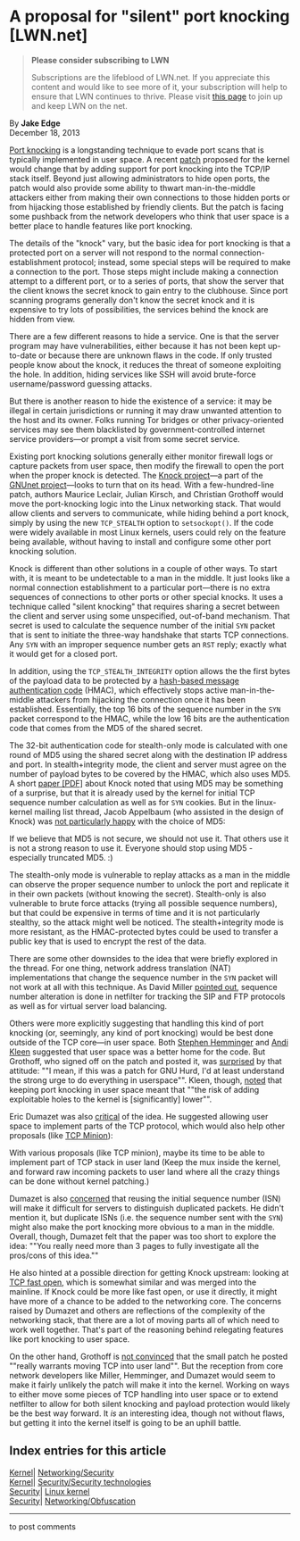 # A proposal for "silent" port knocking [LWN.net]

> **Please consider subscribing to LWN**
> 
> Subscriptions are the lifeblood of LWN.net. If you appreciate this content and would like to see more of it, your subscription will help to ensure that LWN continues to thrive. Please visit [this page](/Promo/nst-nag1/subscribe) to join up and keep LWN on the net. 

By **Jake Edge**  
December 18, 2013 

[Port knocking](http://en.wikipedia.org/wiki/Port_knocking) is a longstanding technique to evade port scans that is typically implemented in user space. A recent [patch](/Articles/576452/) proposed for the kernel would change that by adding support for port knocking into the TCP/IP stack itself. Beyond just allowing administrators to hide open ports, the patch would also provide some ability to thwart man-in-the-middle attackers either from making their own connections to those hidden ports or from hijacking those established by friendly clients. But the patch is facing some pushback from the network developers who think that user space is a better place to handle features like port knocking. 

The details of the "knock" vary, but the basic idea for port knocking is that a protected port on a server will not respond to the normal connection-establishment protocol; instead, some special steps will be required to make a connection to the port. Those steps might include making a connection attempt to a different port, or to a series of ports, that show the server that the client knows the secret knock to gain entry to the clubhouse. Since port scanning programs generally don't know the secret knock and it is expensive to try lots of possibilities, the services behind the knock are hidden from view. 

There are a few different reasons to hide a service. One is that the server program may have vulnerabilities, either because it has not been kept up-to-date or because there are unknown flaws in the code. If only trusted people know about the knock, it reduces the threat of someone exploiting the hole. In addition, hiding services like SSH will avoid brute-force username/password guessing attacks. 

But there is another reason to hide the existence of a service: it may be illegal in certain jurisdictions or running it may draw unwanted attention to the host and its owner. Folks running Tor bridges or other privacy-oriented services may see them blacklisted by government-controlled internet service providers—or prompt a visit from some secret service. 

Existing port knocking solutions generally either monitor firewall logs or capture packets from user space, then modify the firewall to open the port when the proper knock is detected. The [Knock project](https://gnunet.org/knock)—a part of the [GNUnet project](https://gnunet.org/)—looks to turn that on its head. With a few-hundred-line patch, authors Maurice Leclair, Julian Kirsch, and Christian Grothoff would move the port-knocking logic into the Linux networking stack. That would allow clients and servers to communicate, while hiding behind a port knock, simply by using the new `TCP_STEALTH` option to `setsockopt()`. If the code were widely available in most Linux kernels, users could rely on the feature being available, without having to install and configure some other port knocking solution. 

Knock is different than other solutions in a couple of other ways. To start with, it is meant to be undetectable to a man in the middle. It just looks like a normal connection establishment to a particular port—there is no extra sequences of connections to other ports or other special knocks. It uses a technique called "silent knocking" that requires sharing a secret between the client and server using some unspecified, out-of-band mechanism. That secret is used to calculate the sequence number of the initial `SYN` packet that is sent to initiate the three-way handshake that starts TCP connections. Any `SYN` with an improper sequence number gets an `RST` reply; exactly what it would get for a closed port. 

In addition, using the `TCP_STEALTH_INTEGRITY` option allows the the first bytes of the payload data to be protected by a [hash-based message authentication code](http://en.wikipedia.org/wiki/Hash-based_message_authentication_code) (HMAC), which effectively stops active man-in-the-middle attackers from hijacking the connection once it has been established. Essentially, the top 16 bits of the sequence number in the `SYN` packet correspond to the HMAC, while the low 16 bits are the authentication code that comes from the MD5 of the shared secret. 

The 32-bit authentication code for stealth-only mode is calculated with one round of MD5 using the shared secret along with the destination IP address and port. In stealth+integrity mode, the client and server must agree on the number of payload bytes to be covered by the HMAC, which also uses MD5. A short [paper [PDF]](https://gnunet.org/sites/default/files/knock.pdf) about Knock noted that using MD5 may be something of a surprise, but that it is already used by the kernel for initial TCP sequence number calculation as well as for `SYN` cookies. But in the linux-kernel mailing list thread, Jacob Appelbaum (who assisted in the design of Knock) was [not particularly happy](/Articles/577400/) with the choice of MD5: 

If we believe that MD5 is not secure, we should not use it. That others use it is not a strong reason to use it. Everyone should stop using MD5 \- especially truncated MD5. :) 

The stealth-only mode is vulnerable to replay attacks as a man in the middle can observe the proper sequence number to unlock the port and replicate it in their own packets (without knowing the secret). Stealth-only is also vulnerable to brute force attacks (trying all possible sequence numbers), but that could be expensive in terms of time and it is not particularly stealthy, so the attack might well be noticed. The stealth+integrity mode is more resistant, as the HMAC-protected bytes could be used to transfer a public key that is used to encrypt the rest of the data. 

There are some other downsides to the idea that were briefly explored in the thread. For one thing, network address translation (NAT) implementations that change the sequence number in the `SYN` packet will not work at all with this technique. As David Miller [pointed out](/Articles/577402/), sequence number alteration is done in netfilter for tracking the SIP and FTP protocols as well as for virtual server load balancing. 

Others were more explicitly suggesting that handling this kind of port knocking (or, seemingly, any kind of port knocking) would be best done outside of the TCP core—in user space. Both [Stephen Hemminger](/Articles/577405/) and [Andi Kleen](/Articles/577406/) suggested that user space was a better home for the code. But Grothoff, who signed off on the patch and posted it, was [surprised](/Articles/577410/) by that attitude: ""I mean, if this was a patch for GNU Hurd, I'd at least understand the strong urge to do everything in userspace"". Kleen, though, [noted](/Articles/577411/) that keeping port knocking in user space meant that ""the risk of adding exploitable holes to the kernel is [significantly] lower"". 

Eric Dumazet was also [critical](/Articles/577419/) of the idea. He suggested allowing user space to implement parts of the TCP protocol, which would also help other proposals (like [TCP Minion](http://arxiv.org/abs/1103.0463)): 

With various proposals (like TCP minion), maybe its time to be able to implement part of TCP stack in user land (Keep the mux inside the kernel, and forward raw incoming packets to user land where all the crazy things can be done without kernel patching.) 

Dumazet is also [concerned](/Articles/577426/) that reusing the initial sequence number (ISN) will make it difficult for servers to distinguish duplicated packets. He didn't mention it, but duplicate ISNs (i.e. the sequence number sent with the `SYN`) might also make the port knocking more obvious to a man in the middle. Overall, though, Dumazet felt that the paper was too short to explore the idea: ""You really need more than 3 pages to fully investigate all the pros/cons of this idea."" 

He also hinted at a possible direction for getting Knock upstream: looking at [TCP fast open](http://en.wikipedia.org/wiki/Tcp_fast_open), which is somewhat similar and was merged into the mainline. If Knock could be more like fast open, or use it directly, it might have more of a chance to be added to the networking core. The concerns raised by Dumazet and others are reflections of the complexity of the networking stack, that there are a lot of moving parts all of which need to work well together. That's part of the reasoning behind relegating features like port knocking to user space. 

On the other hand, Grothoff is [not convinced](/Articles/577420/) that the small patch he posted ""really warrants moving TCP into user land"". But the reception from core network developers like Miller, Hemminger, and Dumazet would seem to make it fairly unlikely the patch will make it into the kernel. Working on ways to either move some pieces of TCP handling into user space or to extend netfilter to allow for both silent knocking and payload protection would likely be the best way forward. It _is_ an interesting idea, though not without flaws, but getting it into the kernel itself is going to be an uphill battle. 

  
Index entries for this article  
---  
[Kernel](/Kernel/Index)| [Networking/Security](/Kernel/Index#Networking-Security)  
[Kernel](/Kernel/Index)| [Security/Security technologies](/Kernel/Index#Security-Security_technologies)  
[Security](/Security/Index/)| [Linux kernel](/Security/Index/#Linux_kernel)  
[Security](/Security/Index/)| [Networking/Obfuscation](/Security/Index/#Networking-Obfuscation)  
  


* * *

to post comments 
